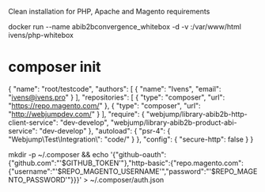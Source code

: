 Clean installation for PHP, Apache and Magento requirements

docker run --name abib2bconvergence_whitebox -d -v <path>:/var/www/html ivens/php-whitebox

# composer init

{
    "name": "root/testcode",
    "authors": [
        {
            "name": "Ivens",
            "email": "ivens@ivens.pro"
        }
    ],
    "repositories": [
        {
            "type": "composer",
            "url": "https://repo.magento.com/"
        },
        {
            "type": "composer",
            "url": "http://webjumpdev.com/"
        }
    ],
    "require": {
        "webjump/library-abib2b-http-client-service": "dev-develop",
        "webjump/library-abib2b-product-abi-service": "dev-develop"
    },
    "autoload": {
        "psr-4": {
            "Webjump\\Test\\Integration\\": "code/"
        }
    },
    "config": {
        "secure-http": false
    }
}



mkdir -p ~/.composer && echo '{"github-oauth":{"github.com":"'$GITHUB_TOKEN'"},"http-basic":{"repo.magento.com":{"username":"'$REPO_MAGENTO_USERNAME'","password":"'$REPO_MAGENTO_PASSWORD'"}}}' > ~/.composer/auth.json
